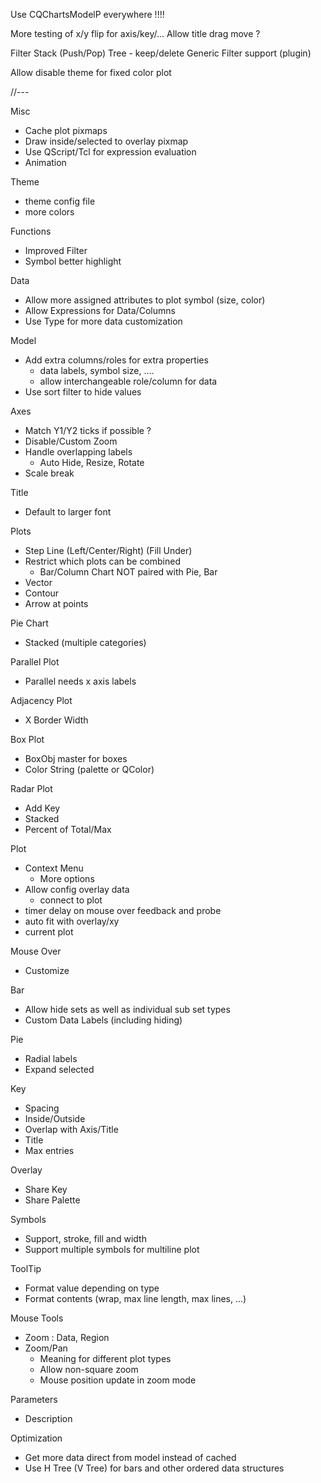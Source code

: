 Use CQChartsModelP everywhere !!!!

More testing of x/y flip for axis/key/...
Allow title drag move ?

Filter Stack (Push/Pop) Tree - keep/delete
Generic Filter support (plugin)

Allow disable theme for fixed color plot

//---

Misc
 + Cache plot pixmaps
 + Draw inside/selected to overlay pixmap
 + Use QScript/Tcl for expression evaluation
 + Animation

Theme
 + theme config file
 + more colors

Functions
 + Improved Filter
 + Symbol better highlight

Data
 + Allow more assigned attributes to plot symbol (size, color)
 + Allow Expressions for Data/Columns
 + Use Type for more data customization

Model
 + Add extra columns/roles for extra properties
   + data labels, symbol size, ....
   + allow interchangeable role/column for data
 + Use sort filter to hide values

Axes
 + Match Y1/Y2 ticks if possible ?
 + Disable/Custom Zoom
 + Handle overlapping labels
   + Auto Hide, Resize, Rotate
 + Scale break

Title
 + Default to larger font

Plots
 + Step Line (Left/Center/Right) (Fill Under)
 + Restrict which plots can be combined
   + Bar/Column Chart NOT paired with Pie, Bar
 + Vector
 + Contour
 + Arrow at points

Pie Chart
 + Stacked (multiple categories)

Parallel Plot
 + Parallel needs x axis labels

Adjacency Plot
 + X Border Width

Box Plot
 + BoxObj master for boxes
 + Color String (palette or QColor)

Radar Plot
 + Add Key
 + Stacked
 + Percent of Total/Max

Plot
 + Context Menu
   + More options
 + Allow config overlay data
   + connect to plot
 + timer delay on mouse over feedback and probe
 + auto fit with overlay/xy
 + current plot

Mouse Over
 + Customize

Bar
 + Allow hide sets as well as individual sub set types
 + Custom Data Labels (including hiding)

Pie
 + Radial labels
 + Expand selected

Key
 + Spacing
 + Inside/Outside
 + Overlap with Axis/Title
 + Title
 + Max entries

Overlay
 + Share Key
 + Share Palette

Symbols
 + Support, stroke, fill and width
 + Support multiple symbols for multiline plot

ToolTip
 + Format value depending on type
 + Format contents (wrap, max line length, max lines, ...)

Mouse Tools
 + Zoom : Data, Region
 + Zoom/Pan
   + Meaning for different plot types
   + Allow non-square zoom
   + Mouse position update in zoom mode

Parameters
 + Description

Optimization
 + Get more data direct from model instead of cached
 + Use H Tree (V Tree) for bars and other ordered data structures
